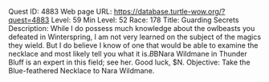 Quest ID: 4883
Web page URL: https://database.turtle-wow.org/?quest=4883
Level: 59
Min Level: 52
Race: 178
Title: Guarding Secrets
Description: While I do possess much knowledge about the owlbeasts you defeated in Winterspring, I am not very learned on the subject of the magics they wield. But I do believe I know of one that would be able to examine the necklace and most likely tell you what it is.$B$BNara Wildmane in Thunder Bluff is an expert in this field; see her. Good luck, $N.
Objective: Take the Blue-feathered Necklace to Nara Wildmane.
